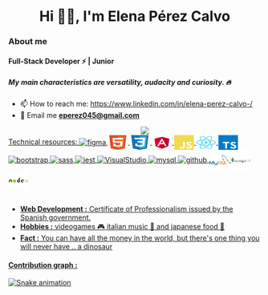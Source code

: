 <h1 align="center">Hi 👋🏻, I'm Elena Pérez Calvo</h1>


### About me
#### Full-Stack Developer :zap: | Junior 
##### My main characteristics are versatility, audacity and curiosity. :fire: 
- 📫 How to reach me: https://www.linkedin.com/in/elena-perez-calvo-/
- :email: Email me **eperez045@gmail.com**
<div align="center">
  <a href="https://github.com/eperez045">
  
</div>

<img src="https://media.giphy.com/media/CuuSHzuc0O166MRfjt/giphy.gif" width="240" align='right'/>

 <div style="display: inline_block"><br>
  Technical resources:
  <img align="center" alt="figma" height="30" width="40" src="https://user-images.githubusercontent.com/104316263/211383383-6f553cfd-3f3b-4c49-83aa-f200dbb4d3ed.png">
  <img align="center" alt="HTML" height="30" width="40" src="https://raw.githubusercontent.com/devicons/devicon/master/icons/html5/html5-original.svg">
  <img align="center" alt="CSS" height="30" width="40" src="https://raw.githubusercontent.com/devicons/devicon/master/icons/css3/css3-original.svg">
  <img align="center" alt="Angular" height="30" width="40" src="https://raw.githubusercontent.com/github/explore/master/topics/angular/angular.png">
  <img align="center" alt="Js" height="30" width="40" src="https://raw.githubusercontent.com/devicons/devicon/master/icons/javascript/javascript-plain.svg">
  <img align="center" alt="React" height="30" width="40" src="https://raw.githubusercontent.com/devicons/devicon/master/icons/react/react-original.svg">
  <img align="center" alt="Ts" height="30" width="40" src="https://raw.githubusercontent.com/devicons/devicon/master/icons/typescript/typescript-plain.svg"> 
  <img align="center" alt="bootstrap" height="30" width="40" src="https://user-images.githubusercontent.com/104316263/211382094-f8a45e06-0a54-485f-a359-330a1a9f3717.png">
  <img align="center" alt="sass" height="30" width="40" src="https://user-images.githubusercontent.com/104316263/211382253-5a97c30f-a062-4d3a-8725-46e0d280e171.png">
  <img align="center" alt="jest" height="30" width="40" src="https://seeklogo.com/images/J/jest-logo-F9901EBBF7-seeklogo.com.png">
  <img align="center" alt="VisualStudio" height="30" width="40" src="https://upload.wikimedia.org/wikipedia/commons/thumb/9/9a/Visual_Studio_Code_1.35_icon.svg/768px-Visual_Studio_Code_1.35_icon.svg.png?20210804221519">
  <img align="center" alt="mysql" height="30" width="40" src="https://user-images.githubusercontent.com/104316263/211383264-c948febc-d97b-4979-8a1c-e8fe066b5f7c.png">
  <img align="center" alt="github" height="30" width="40" src="https://user-images.githubusercontent.com/104316263/211384075-19b5ff1b-b99c-42c2-8829-4f68a193a762.png">
  <img align="center" alt="mysql" width="40" height="40" src="https://raw.githubusercontent.com/devicons/devicon/master/icons/mysql/mysql-original-wordmark.svg" /> 
   <img align="center" alt="mongoDB" width="40" height="40" src="https://raw.githubusercontent.com/github/explore/master/topics/mongodb/mongodb.png" /> 
   <img align="center" alt="nodejs" width="40" height="40" src="https://raw.githubusercontent.com/devicons/devicon/master/icons/nodejs/nodejs-original-wordmark.svg" /> 

</div>

##
  
-  **Web Development :** Certificate of Professionalism issued by the Spanish government.
-  **Hobbies :** videogames :video_game: italian music :minidisc: and japanese food  :sushi:
-  **Fact :** You can have all the money in the world, but there's one thing you will never have .. a dinosaur

<h4>Contribution graph :</h4> 
  
 ![Snake animation](https://github.com/eperez045/eperez045/blob/output/github-contribution-grid-snake.svg)

